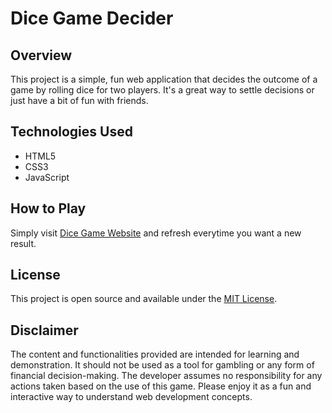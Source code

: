 # Dice Game Decider

## Overview

This project is a simple, fun web application that decides the outcome of a game by rolling dice for two players. It's a great way to settle decisions or just have a bit of fun with friends.

## Technologies Used

- HTML5
- CSS3
- JavaScript

## How to Play

Simply visit [Dice Game Website](https://nagajas.github.io/Dice-Game-Project/) and refresh everytime you want a new result.

## License

This project is open source and available under the [MIT License](LICENSE).

## Disclaimer

The content and functionalities provided are intended for learning and demonstration. It should not be used as a tool for gambling or any form of financial decision-making. The developer assumes no responsibility for any actions taken based on the use of this game. Please enjoy it as a fun and interactive way to understand web development concepts.